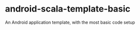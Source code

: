 android-scala-template-basic
============================

An Android application template, with the most basic code setup
